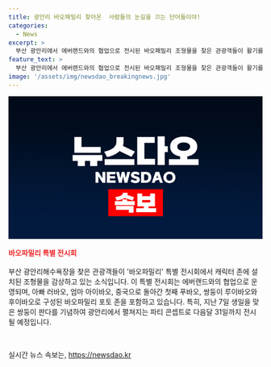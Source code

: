 ```yaml
---
title: 광안리 바오패밀리 찾아온  사람들의 눈길을 끄는 단어들이야!
categories:
  - News
excerpt: >
  부산 광안리에서 에버랜드와의 협업으로 전시된 바오패밀리 조형물을 찾은 관광객들이 활기를 띠고 있다. 바오패밀리는 아빠 러바오, 엄마 아이바오, 중국으로 돌아간 첫째 푸바오, 쌍둥이 루이바오·후이바오로 구성되어 있으며, 쌍둥이 판다의 생일을 축하하는 콘셉트로 다음달 31일까지 전시될 예정이다.
feature_text: >
  부산 광안리에서 에버랜드와의 협업으로 전시된 바오패밀리 조형물을 찾은 관광객들이 활기를 띠고 있다. 바오패밀리는 아빠 러바오, 엄마 아이바오, 중국으로 돌아간 첫째 푸바오, 쌍둥이 루이바오·후이바오로 구성되어 있으며, 쌍둥이 판다의 생일을 축하하는 콘셉트로 다음달 31일까지 전시될 예정이다.
image: '/assets/img/newsdao_breakingnews.jpg'
---
```


<p><img src="/assets/img/newsdao_breakingnews.jpg" alt="bookingtag 속보" /></p>

<p><b><span style="color: #ee2323;">바오파밀리 특별 전시회</span></b>
<br><br>
부산 광안리해수욕장을 찾은 관광객들이 '바오파밀리' 특별 전시회에서 캐릭터 존에 설치된 조형물을 감상하고 있는 소식입니다. 이 특별 전시회는 에버랜드와의 협업으로 운영되며, 아빠 러바오, 엄마 아이바오, 중국으로 돌아간 첫째 푸바오, 쌍둥이 루이바오와 후이바오로 구성된 바오파밀리 포토 존을 포함하고 있습니다. 특히, 지난 7일 생일을 맞은 쌍둥이 판다를 기념하여 광안리에서 펼쳐지는 파티 콘셉트로 다음달 31일까지 전시될 예정입니다. </p>

<p data-ke-size="size16">&nbsp;</p>
실시간 뉴스 속보는, <a href="https://newsdao.kr" rel="dofollow">https://newsdao.kr</a>


